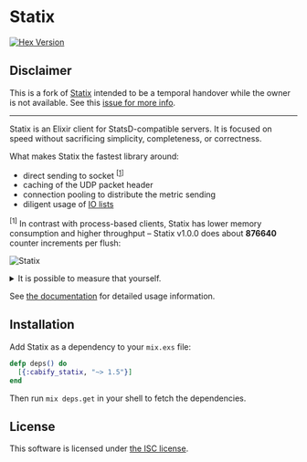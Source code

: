 # Statix

[![Hex Version](https://img.shields.io/hexpm/v/statix.svg "Hex Version")](https://hex.pm/packages/cabify_statix)

## Disclaimer

This is a fork of [Statix](https://github.com/lexmag/statix) intended to be a temporal handover while the owner is not available. See this [issue for more info](https://github.com/lexmag/statix/pull/72#issuecomment-1805879985).

___

Statix is an Elixir client for StatsD-compatible servers.
It is focused on speed without sacrificing simplicity, completeness, or correctness.

What makes Statix the fastest library around:

  * direct sending to socket <sup>[[1](#direct-sending)]</sup>
  * caching of the UDP packet header
  * connection pooling to distribute the metric sending
  * diligent usage of [IO lists](http://jlouisramblings.blogspot.se/2013/07/problematic-traits-in-erlang.html)

<sup><a name="direct-sending"></a>[1]</sup> In contrast with process-based clients, Statix has lower memory consumption and higher throughput – Statix v1.0.0 does about __876640__ counter increments per flush:

![Statix](https://www.dropbox.com/s/uijh5i8qgzmd11a/statix-v1.0.0.png?raw=1)

<details>
  <summary>It is possible to measure that yourself.</summary>

  ```elixir
  for _ <- 1..10_000 do
    Task.start(fn ->
      for _ <- 1..10_000 do
        StatixSample.increment("sample", 1)
      end
    end)
  end
  ```

  Make sure you have StatsD server running to get more realistic results.

</details>

See [the documentation](https://hexdocs.pm/cabify_statix) for detailed usage information.

## Installation

Add Statix as a dependency to your `mix.exs` file:

```elixir
defp deps() do
  [{:cabify_statix, "~> 1.5"}]
end
```

Then run `mix deps.get` in your shell to fetch the dependencies.

## License

This software is licensed under [the ISC license](LICENSE).
